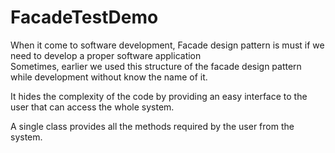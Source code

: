 # FacadeTestDemo
When it come to software development, Facade design pattern is must if we need to develop a proper software application  
Sometimes, earlier we used this structure of the facade design pattern while development without know the name of it. 

It hides the complexity of the code by providing an easy interface to the user that can access the whole system. 

A single class provides all the methods required by the user from the system.
